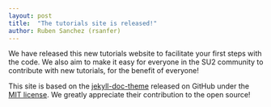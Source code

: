 ```yaml
---
layout: post
title:  "The tutorials site is released!"
author: Ruben Sanchez (rsanfer)
---
```


We have released this new tutorials website to facilitate your first steps with the code. We also aim to make it easy for everyone in the SU2 community to contribute with new tutorials, for the benefit of everyone!

This site is based on the [jekyll-doc-theme](https://aksakalli.github.io/jekyll-doc-theme/) released on GitHub under the [MIT license](/Tutorials/jekyll-doc-theme-license). We greatly appreciate their contribution to the open source!
